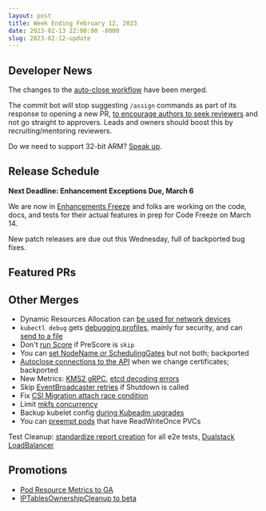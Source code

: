 ```yaml
---
layout: post
title: Week Ending February 12, 2023
date: 2023-02-13 22:00:00 -0000
slug: 2023-02-12-update
---
```


## Developer News

The changes to the [auto-close workflow](https://groups.google.com/a/kubernetes.io/g/dev/c/GjAn5qLwA64) have been merged.

The commit bot will stop suggesting `/assign` commands as part of its response to
opening a new PR, [to encourage authors to seek reviewers](https://groups.google.com/a/kubernetes.io/g/dev/c/26s2BpvHs1s)
and not go straight to approvers.  Leads and owners should boost this by recruiting/mentoring
reviewers.

Do we need to support 32-bit ARM? [Speak up](https://github.com/kubernetes/kubernetes/issues/115738).

## Release Schedule

**Next Deadline: Enhancement Exceptions Due, March 6**

We are now in [Enhancements Freeze](https://groups.google.com/a/kubernetes.io/g/dev/c/jWN4yi2756k)
and folks are working on the code, docs, and tests for their actual features 
in prep for Code Freeze on March 14.

New patch releases are due out this Wednesday, full of backported bug fixes.

## Featured PRs


## Other Merges

* Dynamic Resources Allocation can [be used for network devices](https://github.com/kubernetes/kubernetes/pull/114364)
* `kubectl debug` gets [debugging profiles](https://github.com/kubernetes/kubernetes/pull/114280), mainly for security, and can [send to a file](https://github.com/kubernetes/kubernetes/pull/111453)
* Don't [run Score](https://github.com/kubernetes/kubernetes/pull/115652) if PreScore is `skip`
* You can [set NodeName *or* SchedulingGates](https://github.com/kubernetes/kubernetes/pull/115569) but not both; backported
* [Autoclose connections to the API](https://github.com/kubernetes/kubernetes/pull/115315) when we change certificates; backported
* New Metrics: [KMS2 gRPC](https://github.com/kubernetes/kubernetes/pull/115649), [etcd decoding errors](https://github.com/kubernetes/kubernetes/pull/114376)
* Skip [EventBroadcaster retries](https://github.com/kubernetes/kubernetes/pull/115514) if Shutdown is called
* Fix [CSI Migration attach race condition](https://github.com/kubernetes/kubernetes/pull/115464)
* Limit [mkfs concurrency](https://github.com/kubernetes/kubernetes/pull/115379)
* Backup kubelet config [during Kubeadm upgrades](https://github.com/kubernetes/kubernetes/pull/114695)
* You can [preempt pods](https://github.com/kubernetes/kubernetes/pull/114051) that have ReadWriteOnce PVCs

Test Cleanup: [standardize report creation](https://github.com/kubernetes/kubernetes/pull/115678) for all e2e tests, [Dualstack LoadBalancer](https://github.com/kubernetes/kubernetes/pull/115577)

## Promotions

* [Pod Resource Metrics to GA](https://github.com/kubernetes/kubernetes/pull/115454)
* [IPTablesOwnershipCleanup to beta](https://github.com/kubernetes/kubernetes/pull/114472)
